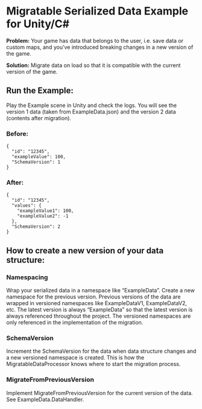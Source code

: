 # Migratable Serialized Data Example for Unity/C#

**Problem:** Your game has data that belongs to the user, i.e. save data or custom maps, and you’ve introduced breaking changes in a new version of the game. 

**Solution:** Migrate data on load so that it is compatible with the current version of the game.

## Run the Example:

Play the Example scene in Unity and check the logs. You will see the version 1 data (taken from ExampleData.json) and the version 2 data (contents after migration).

### Before:
```
{
  "id": "12345",
  "exampleValue": 100,
  "SchemaVersion": 1
}
```

### After:
```
{
  "id": "12345",
  "values": {
    "exampleValue1": 100,
    "exampleValue2": -1
  },
  "SchemaVersion": 2
}
```


## How to create a new version of your data structure:

### Namespacing
Wrap your serialized data in a namespace like “ExampleData”. Create a new namespace for the previous version. Previous versions of the data are wrapped in versioned namespaces like ExampleDataV1, ExampleDataV2, etc. The latest version is always “ExampleData” so that the latest version is always referenced throughout the project. The versioned namespaces are only referenced in the implementation of the migration. 

### SchemaVersion
Increment the SchemaVersion for the data when data structure changes and a new versioned namespace is created. This is how the MigratableDataProcessor knows where to start the migration process. 

### MigrateFromPreviousVersion
Implement MigrateFromPreviousVersion for the current version of the data. See ExampleData.DataHandler. 

